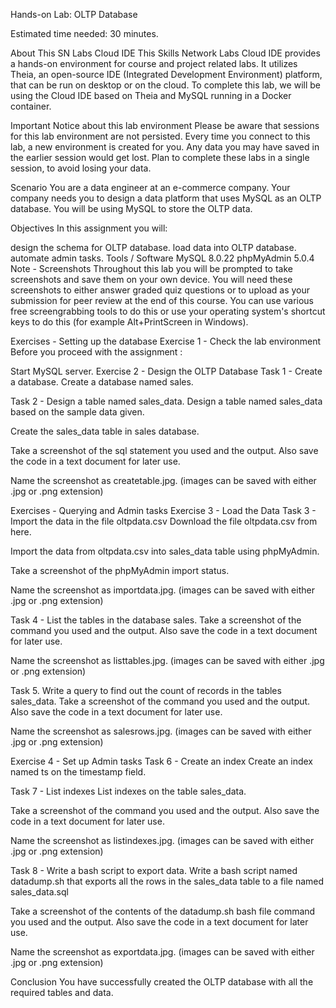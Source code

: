 Hands-on Lab: OLTP Database




Estimated time needed: 30 minutes.

About This SN Labs Cloud IDE
This Skills Network Labs Cloud IDE provides a hands-on environment for course and project related labs. It utilizes Theia, an open-source IDE (Integrated Development Environment) platform, that can be run on desktop or on the cloud. To complete this lab, we will be using the Cloud IDE based on Theia and MySQL running in a Docker container.

Important Notice about this lab environment
Please be aware that sessions for this lab environment are not persisted. Every time you connect to this lab, a new environment is created for you. Any data you may have saved in the earlier session would get lost. Plan to complete these labs in a single session, to avoid losing your data.

Scenario
You are a data engineer at an e-commerce company. Your company needs you to design a data platform that uses MySQL as an OLTP database. You will be using MySQL to store the OLTP data.

Objectives
In this assignment you will:

design the schema for OLTP database.
load data into OLTP database.
automate admin tasks.
Tools / Software
MySQL 8.0.22
phpMyAdmin 5.0.4
Note - Screenshots
Throughout this lab you will be prompted to take screenshots and save them on your own device. You will need these screenshots to either answer graded quiz questions or to upload as your submission for peer review at the end of this course. You can use various free screengrabbing tools to do this or use your operating system's shortcut keys to do this (for example Alt+PrintScreen in Windows).

Exercises - Setting up the database
Exercise 1 - Check the lab environment
Before you proceed with the assignment :

Start MySQL server.
Exercise 2 - Design the OLTP Database
Task 1 - Create a database.
Create a database named sales.

Task 2 - Design a table named sales_data.
Design a table named sales_data based on the sample data given.



Create the sales_data table in sales database.

Take a screenshot of the sql statement you used and the output. Also save the code in a text document for later use.

Name the screenshot as createtable.jpg. (images can be saved with either .jpg or .png extension)

Exercises - Querying and Admin tasks
Exercise 3 - Load the Data
Task 3 - Import the data in the file oltpdata.csv
Download the file oltpdata.csv from here.

Import the data from oltpdata.csv into sales_data table using phpMyAdmin.

Take a screenshot of the phpMyAdmin import status.

Name the screenshot as importdata.jpg. (images can be saved with either .jpg or .png extension)

Task 4 - List the tables in the database sales.
Take a screenshot of the command you used and the output. Also save the code in a text document for later use.

Name the screenshot as listtables.jpg. (images can be saved with either .jpg or .png extension)

Task 5. Write a query to find out the count of records in the tables sales_data.
Take a screenshot of the command you used and the output. Also save the code in a text document for later use.

Name the screenshot as salesrows.jpg. (images can be saved with either .jpg or .png extension)

Exercise 4 - Set up Admin tasks
Task 6 - Create an index
Create an index named ts on the timestamp field.

Task 7 - List indexes
List indexes on the table sales_data.

Take a screenshot of the command you used and the output. Also save the code in a text document for later use.

Name the screenshot as listindexes.jpg. (images can be saved with either .jpg or .png extension)

Task 8 - Write a bash script to export data.
Write a bash script named datadump.sh that exports all the rows in the sales_data table to a file named sales_data.sql

Take a screenshot of the contents of the datadump.sh bash file command you used and the output. Also save the code in a text document for later use.

Name the screenshot as exportdata.jpg. (images can be saved with either .jpg or .png extension)

Conclusion
You have successfully created the OLTP database with all the required tables and data.